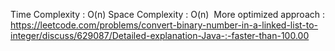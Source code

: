 Time Complexity : O(n)
Space Complexity : O(n)
​
More optimized approach : https://leetcode.com/problems/convert-binary-number-in-a-linked-list-to-integer/discuss/629087/Detailed-explanation-Java-:-faster-than-100.00